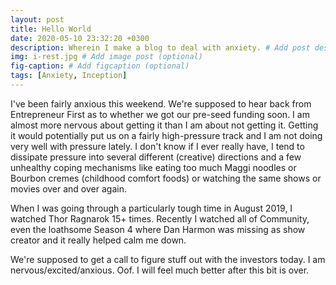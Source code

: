 ```yaml
---
layout: post
title: Hello World
date: 2020-05-10 23:32:20 +0300
description: Wherein I make a blog to deal with anxiety. # Add post description (optional)
img: i-rest.jpg # Add image post (optional)
fig-caption: # Add figcaption (optional)
tags: [Anxiety, Inception]
---
```


I've been fairly anxious this weekend. We're supposed to hear back from Entrepreneur First as to whether we got our pre-seed funding soon. I am almost more nervous about getting it than I am about not getting it. Getting it would potentially put us on a fairly high-pressure track and I am not doing very well with pressure lately. I don't know if I ever really have, I tend to dissipate pressure into several different (creative) directions and a few unhealthy coping mechanisms like eating too much Maggi noodles or Bourbon cremes (childhood comfort foods) or watching the same shows or movies over and over again.

When I was going through a particularly tough time in August 2019, I watched Thor Ragnarok 15+ times. Recently I watched all of Community, even the loathsome Season 4 where Dan Harmon was missing as show creator and it really helped calm me down.

We're supposed to get a call to figure stuff out with the investors today. I am nervous/excited/anxious. Oof. I will feel much better after this bit is over.
